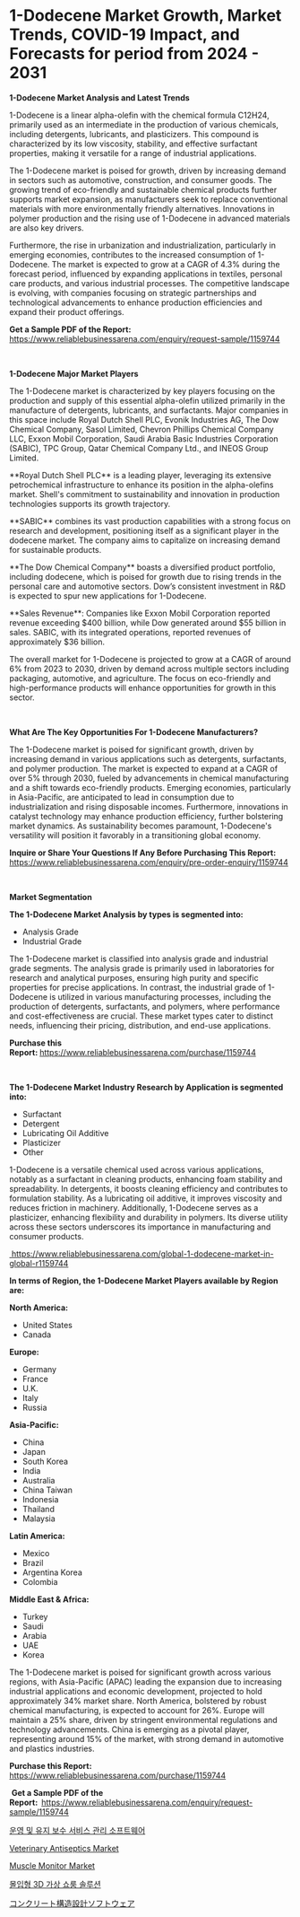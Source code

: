 <p><h1>1-Dodecene Market Growth, Market Trends, COVID-19 Impact, and Forecasts for period from 2024 - 2031</h1></p><p><strong>1-Dodecene Market Analysis and Latest Trends</strong></p>
<p><p>1-Dodecene is a linear alpha-olefin with the chemical formula C12H24, primarily used as an intermediate in the production of various chemicals, including detergents, lubricants, and plasticizers. This compound is characterized by its low viscosity, stability, and effective surfactant properties, making it versatile for a range of industrial applications.</p><p>The 1-Dodecene market is poised for growth, driven by increasing demand in sectors such as automotive, construction, and consumer goods. The growing trend of eco-friendly and sustainable chemical products further supports market expansion, as manufacturers seek to replace conventional materials with more environmentally friendly alternatives. Innovations in polymer production and the rising use of 1-Dodecene in advanced materials are also key drivers.</p><p>Furthermore, the rise in urbanization and industrialization, particularly in emerging economies, contributes to the increased consumption of 1-Dodecene. The market is expected to grow at a CAGR of 4.3% during the forecast period, influenced by expanding applications in textiles, personal care products, and various industrial processes. The competitive landscape is evolving, with companies focusing on strategic partnerships and technological advancements to enhance production efficiencies and expand their product offerings.</p></p>
<p><strong>Get a Sample PDF of the Report:&nbsp;</strong> <a href="https://www.reliablebusinessarena.com/enquiry/request-sample/1159744">https://www.reliablebusinessarena.com/enquiry/request-sample/1159744</a></p>
<p>&nbsp;</p>
<p><strong>1-Dodecene Major Market Players</strong></p>
<p><p>The 1-Dodecene market is characterized by key players focusing on the production and supply of this essential alpha-olefin utilized primarily in the manufacture of detergents, lubricants, and surfactants. Major companies in this space include Royal Dutch Shell PLC, Evonik Industries AG, The Dow Chemical Company, Sasol Limited, Chevron Phillips Chemical Company LLC, Exxon Mobil Corporation, Saudi Arabia Basic Industries Corporation (SABIC), TPC Group, Qatar Chemical Company Ltd., and INEOS Group Limited.</p><p>**Royal Dutch Shell PLC** is a leading player, leveraging its extensive petrochemical infrastructure to enhance its position in the alpha-olefins market. Shell's commitment to sustainability and innovation in production technologies supports its growth trajectory.</p><p>**SABIC** combines its vast production capabilities with a strong focus on research and development, positioning itself as a significant player in the dodecene market. The company aims to capitalize on increasing demand for sustainable products.</p><p>**The Dow Chemical Company** boasts a diversified product portfolio, including dodecene, which is poised for growth due to rising trends in the personal care and automotive sectors. Dow’s consistent investment in R&D is expected to spur new applications for 1-Dodecene.</p><p>**Sales Revenue**: Companies like Exxon Mobil Corporation reported revenue exceeding $400 billion, while Dow generated around $55 billion in sales. SABIC, with its integrated operations, reported revenues of approximately $36 billion.</p><p>The overall market for 1-Dodecene is projected to grow at a CAGR of around 6% from 2023 to 2030, driven by demand across multiple sectors including packaging, automotive, and agriculture. The focus on eco-friendly and high-performance products will enhance opportunities for growth in this sector.</p></p>
<p>&nbsp;</p>
<p><strong>What Are The Key Opportunities For 1-Dodecene Manufacturers?</strong></p>
<p><p>The 1-Dodecene market is poised for significant growth, driven by increasing demand in various applications such as detergents, surfactants, and polymer production. The market is expected to expand at a CAGR of over 5% through 2030, fueled by advancements in chemical manufacturing and a shift towards eco-friendly products. Emerging economies, particularly in Asia-Pacific, are anticipated to lead in consumption due to industrialization and rising disposable incomes. Furthermore, innovations in catalyst technology may enhance production efficiency, further bolstering market dynamics. As sustainability becomes paramount, 1-Dodecene's versatility will position it favorably in a transitioning global economy.</p></p>
<p><strong>Inquire or Share Your Questions If Any Before Purchasing This Report:</strong> <a href="https://www.reliablebusinessarena.com/enquiry/pre-order-enquiry/1159744">https://www.reliablebusinessarena.com/enquiry/pre-order-enquiry/1159744</a></p>
<p>&nbsp;</p>
<p><strong>Market Segmentation</strong></p>
<p><strong>The 1-Dodecene Market Analysis by types is segmented into:</strong></p>
<p><ul><li>Analysis Grade</li><li>Industrial Grade</li></ul></p>
<p><p>The 1-Dodecene market is classified into analysis grade and industrial grade segments. The analysis grade is primarily used in laboratories for research and analytical purposes, ensuring high purity and specific properties for precise applications. In contrast, the industrial grade of 1-Dodecene is utilized in various manufacturing processes, including the production of detergents, surfactants, and polymers, where performance and cost-effectiveness are crucial. These market types cater to distinct needs, influencing their pricing, distribution, and end-use applications.</p></p>
<p><strong>Purchase this Report:&nbsp;</strong><a href="https://www.reliablebusinessarena.com/purchase/1159744">https://www.reliablebusinessarena.com/purchase/1159744</a></p>
<p>&nbsp;</p>
<p><strong>The 1-Dodecene Market Industry Research by Application is segmented into:</strong></p>
<p><ul><li>Surfactant</li><li>Detergent</li><li>Lubricating Oil Additive</li><li>Plasticizer</li><li>Other</li></ul></p>
<p><p>1-Dodecene is a versatile chemical used across various applications, notably as a surfactant in cleaning products, enhancing foam stability and spreadability. In detergents, it boosts cleaning efficiency and contributes to formulation stability. As a lubricating oil additive, it improves viscosity and reduces friction in machinery. Additionally, 1-Dodecene serves as a plasticizer, enhancing flexibility and durability in polymers. Its diverse utility across these sectors underscores its importance in manufacturing and consumer products.</p></p>
<p><a href="https://www.reliablebusinessarena.com/global-1-dodecene-market-in-global-r1159744">&nbsp;https://www.reliablebusinessarena.com/global-1-dodecene-market-in-global-r1159744</a></p>
<p><strong>In terms of Region, the 1-Dodecene Market Players available by Region are:</strong></p>
<p>
    <p> <strong> North America: </strong>
        <ul>
            <li>United States</li>
            <li>Canada</li>
        </ul>
        </p> 
    <p> <strong> Europe: </strong>
        <ul>
            <li>Germany</li>
            <li>France</li>
            <li>U.K.</li>
            <li>Italy</li>
            <li>Russia</li>
        </ul>
        </p> 
    <p> <strong> Asia-Pacific: </strong>
        <ul>
            <li>China</li>
            <li>Japan</li>
            <li>South Korea</li>
            <li>India</li>
            <li>Australia</li>
            <li>China Taiwan</li>
            <li>Indonesia</li>
            <li>Thailand</li>
            <li>Malaysia</li>
        </ul>
        </p> 
    <p> <strong> Latin America: </strong>
        <ul>
            <li>Mexico</li>
            <li>Brazil</li>
            <li>Argentina Korea</li>
            <li>Colombia</li>
        </ul>
        </p> 
    <p> <strong> Middle East & Africa: </strong>
        <ul>
            <li>Turkey</li>
            <li>Saudi</li>
            <li>Arabia</li>
            <li>UAE</li>
            <li>Korea</li>
        </ul>
    </p>
    </p>
<p><p>The 1-Dodecene market is poised for significant growth across various regions, with Asia-Pacific (APAC) leading the expansion due to increasing industrial applications and economic development, projected to hold approximately 34% market share. North America, bolstered by robust chemical manufacturing, is expected to account for 26%. Europe will maintain a 25% share, driven by stringent environmental regulations and technology advancements. China is emerging as a pivotal player, representing around 15% of the market, with strong demand in automotive and plastics industries.</p></p>
<p><strong>Purchase this Report: </strong><a href="https://www.reliablebusinessarena.com/purchase/1159744">https://www.reliablebusinessarena.com/purchase/1159744</a></p>
<p>&nbsp;<strong>Get a Sample PDF of the Report:&nbsp;&nbsp;</strong><a href="https://www.reliablebusinessarena.com/enquiry/request-sample/1159744">https://www.reliablebusinessarena.com/enquiry/request-sample/1159744</a></p>
<p><strong></strong></p>
<p><p><a href="https://medium.com/@madalyell456456/%EC%84%B8%EA%B3%84-operation-and-maintenance-service-management-software-market-%EC%9D%80-2024%EC%97%90%EC%84%9C-2031%EB%A1%9C-%EC%97%B0%ED%8F%89%EA%B7%A0-%EC%A6%9D%EA%B0%80%EC%9C%A8%EC%9D%84-%EB%B3%B4%EC%9D%BC-%EA%B2%83%EC%9C%BC%EB%A1%9C-e62d026d8748">운영 및 유지 보수 서비스 관리 소프트웨어</a></p><p><a href="https://issuu.com/reportprime-2/docs/veterinary-antiseptics-market-size-_b06f387893a32e">Veterinary Antiseptics Market</a></p><p><a href="https://www.linkedin.com/pulse/global-muscle-monitor-market-sector2024-2031-metrics-strategic-rkadc?trackingId=VTXnFDiSSPOJn0AJP%2BhCvg%3D%3D">Muscle Monitor Market</a></p><p><a href="https://medium.com/@madalyell456456/%EB%AA%B0%EC%9E%85%ED%98%95-3d-%EA%B0%80%EC%83%81-%EC%87%BC%EB%A3%B8-%EC%86%94%EB%A3%A8%EC%85%98-%EC%8B%9C%EC%9E%A5%EC%9D%80-%EC%96%B4%EB%96%BB%EA%B2%8C-%EB%B0%9C%EC%A0%84%ED%95%A0-%EA%B2%83%EC%9D%B8%EA%B0%80-2024%EB%85%84%EB%B6%80%ED%84%B0-2031%EB%85%84%EA%B9%8C%EC%A7%80%EC%9D%98-%EC%A3%BC%EC%9A%94-%EC%8B%9C%EC%9E%A5-%EB%8F%99%ED%96%A5%EA%B3%BC-%EC%A7%80%EC%97%AD-%EC%97%AD%ED%95%99-997ef94b68c4">몰입형 3D 가상 쇼룸 솔루션</a></p><p><a href="https://medium.com/@napierswinnyfg/concrete-structure-design-software-market-%E3%81%AF-%E3%82%B3%E3%82%B9%E3%83%88%E7%AE%A1%E7%90%86%E3%81%A8%E5%8A%B9%E7%8E%87%E5%90%91%E4%B8%8A%E3%82%92%E5%84%AA%E5%85%88%E3%81%97%E3%81%BE%E3%81%99-%E3%81%95%E3%82%89%E3%81%AB-%E5%A0%B1%E5%91%8A%E6%9B%B8%E3%81%AF%E5%B8%82%E5%A0%B4%E3%81%AE%E9%9C%80%E8%A6%81%E9%9D%A2%E3%81%A8%E4%BE%9B%E7%B5%A6%E9%9D%A2%E3%81%AE%E4%B8%A1%E6%96%B9%E3%82%92%E3%82%AB%E3%83%90%E3%83%BC%E3%81%97%E3%81%A6%E3%81%84%E3%81%BE%E3%81%99-cae325ece753">コンクリート構造設計ソフトウェア</a></p></p>